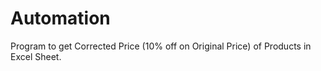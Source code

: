 # Automation
Program to get Corrected Price (10% off on Original Price) of Products in Excel Sheet.
